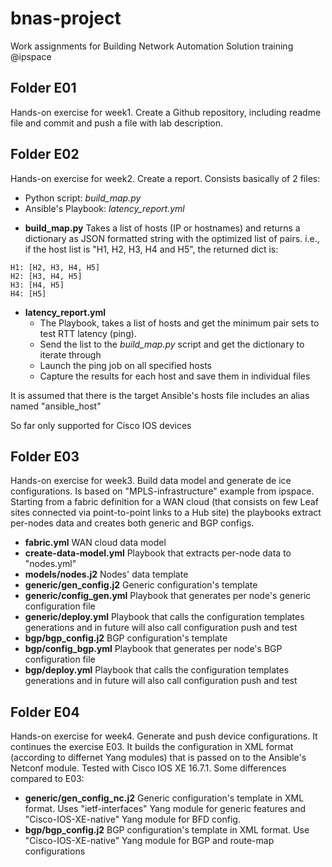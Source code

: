 # bnas-project
Work assignments for Building Network Automation Solution training @ipspace

## Folder E01
Hands-on exercise for week1. Create a Github repository, including readme file and commit and push a file with lab description.

## Folder E02
Hands-on exercise for week2. Create a report. Consists basically of 2 files:
  * Python script: *build_map.py*
  * Ansible's Playbook: *latency_report.yml*
- **build_map.py**
Takes a list of hosts (IP or hostnames) and returns a dictionary as JSON formatted string with the optimized list of pairs. i.e., if the host list is "H1, H2, H3, H4 and H5", the returned dict is:
```
H1: [H2, H3, H4, H5]
H2: [H3, H4, H5]
H3: [H4, H5]
H4: [H5]
```
- **latency_report.yml**
  - The Playbook, takes a list of hosts and get the minimum pair sets to test RTT latency (ping).
  - Send the list to the *build_map.py* script and get the dictionary to iterate through
  - Launch the ping job on all specified hosts
  - Capture the results for each host and save them in individual files

It is assumed that there is the target Ansible's hosts file includes an alias named "ansible_host"

So far only supported for Cisco IOS devices

## Folder E03
Hands-on exercise for week3. Build data model and generate de ice configurations. Is based on "MPLS-infrastructure" example from ipspace. Starting from a fabric definition for a WAN cloud (that consists on few Leaf sites connected via point-to-point links to a Hub site) the playbooks extract per-nodes data and creates both generic and BGP configs.
- **fabric.yml**
WAN cloud data model
- **create-data-model.yml**
Playbook that extracts per-node data to "nodes.yml"
- **models/nodes.j2**
Nodes' data template
- **generic/gen_config.j2**
Generic configuration's template
- **generic/config_gen.yml**
Playbook that generates per node's generic configuration file
- **generic/deploy.yml**
Playbook that calls the configuration templates generations and in future will also call configuration push and test
- **bgp/bgp_config.j2**
BGP configuration's template 
- **bgp/config_bgp.yml**
Playbook that generates per node's BGP configuration file
- **bgp/deploy.yml**
Playbook that calls the configuration templates generations and in future will also call configuration push and test

## Folder E04
Hands-on exercise for week4. Generate and push device configurations. It continues the exercise E03. It builds the configuration in XML format (according to differnet Yang modules) that is passed on to the Ansible's Netconf module. Tested with Cisco IOS XE 16.7.1. Some differences compared to E03:
- **generic/gen_config_nc.j2**
Generic configuration's template in XML format. Uses "ietf-interfaces" Yang module for generic features and "Cisco-IOS-XE-native" Yang module for BFD config.
- **bgp/bgp_config.j2**
BGP configuration's template in XML format. Use "Cisco-IOS-XE-native" Yang module for BGP and route-map configurations


